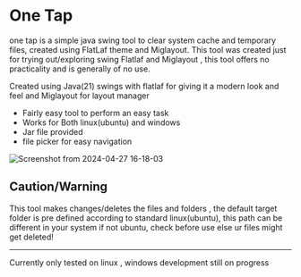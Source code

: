# One Tap

one tap is a simple java swing tool to clear system cache and temporary files, created using FlatLaf theme and Miglayout. This tool was created just for trying out/exploring swing Flatlaf and Miglayout , this tool offers no practicality and is generally of no use.   
   

Created using Java(21) swings with flatlaf for giving it a modern look and feel and Miglayout for layout manager  
- Fairly easy tool to perform an easy task 
- Works for Both linux(ubuntu) and windows
- Jar file provided
- file picker for easy navigation

![Screenshot from 2024-04-27 16-18-03](https://github.com/PrethamMuthappa/SwingMigLayoutApp/assets/98420696/380fe938-a9e3-44ce-83cb-78cab633ba0c)

## Caution/Warning
This tool makes changes/deletes the files and folders , the default target folder is pre defined according to standard linux(ubuntu), this path can be different in your system if not ubuntu, check before use else ur files might get deleted!

---
Currently only tested on linux , windows development still on progress
